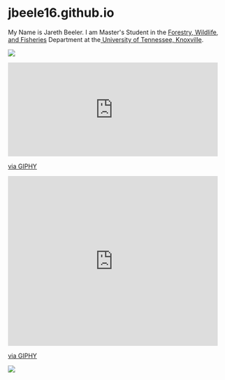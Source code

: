 # jbeele16.github.io


My Name is Jareth Beeler. I am Master's Student in the [Forestry, Wildlife, and Fisheries](https://naturalresources.tennessee.edu/) Department at the[ University of Tennessee, Knoxville](https://www.utk.edu/). 


![](https://naturalresources.tennessee.edu/wp-content/uploads/sites/24/2019/12/dendro-class-2.jpg)


<iframe src="https://giphy.com/embed/WNwErIxqX18xmm92UX" width="480" height="215" frameBorder="0" class="giphy-embed" allowFullScreen></iframe><p><a href="https://giphy.com/gifs/BoxOfficetr-lotr-lord-of-the-rings-frodo-WNwErIxqX18xmm92UX">via GIPHY</a></p>


<iframe src="https://giphy.com/embed/12IRXa3DLCWnny" width="480" height="389" frameBorder="0" class="giphy-embed" allowFullScreen></iframe><p><a href="https://giphy.com/gifs/owl-becausebirds-12IRXa3DLCWnny">via GIPHY</a></p>



![][def]

[def]: https://tenor.com/4flA.gif
